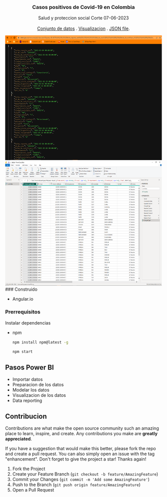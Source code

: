 
<a name="readme-top"></a>


<!-- PROJECT LOGO -->
<br />
<div align="center">
   
  <h3 align="center">Casos positivos de Covid-19 en Colombia</h3>

  <p align="center">
    Salud y proteccion social
    Corte 07-06-2023
    <br />
    <br />
    <a href=" https://www.datos.gov.co/Salud-y-Protecci-n-Social/Casos-positivos-de-COVID-19-en-Colombia/gt2j-8ykr">Conjunto de datos</a>
    .
    <a href="https://www.ins.gov.co/Noticias/Paginas/Coronavirus.aspx">Visualizacion</a>
     .
    <a href="https://www.datos.gov.co/resource/gt2j-8ykr.json?$query=SELECT%0A%20%20%60fecha_reporte_web%60%2C%0A%20%20%60id_de_caso%60%2C%0A%20%20%60fecha_de_notificaci_n%60%2C%0A%20%20%60departamento%60%2C%0A%20%20%60departamento_nom%60%2C%0A%20%20%60ciudad_municipio%60%2C%0A%20%20%60ciudad_municipio_nom%60%2C%0A%20%20%60edad%60%2C%0A%20%20%60unidad_medida%60%2C%0A%20%20%60sexo%60%2C%0A%20%20%60fuente_tipo_contagio%60%2C%0A%20%20%60ubicacion%60%2C%0A%20%20%60estado%60%2C%0A%20%20%60pais_viajo_1_cod%60%2C%0A%20%20%60pais_viajo_1_nom%60%2C%0A%20%20%60recuperado%60%2C%0A%20%20%60fecha_inicio_sintomas%60%2C%0A%20%20%60fecha_muerte%60%2C%0A%20%20%60fecha_diagnostico%60%2C%0A%20%20%60fecha_recuperado%60%2C%0A%20%20%60tipo_recuperacion%60%2C%0A%20%20%60per_etn_%60%2C%0A%20%20%60nom_grupo_%60
">JSON file</a>.
  </p>
</div>

 <img src="./src/get-data.PNG" alt="Logo" width="600" height="400">
<img src="./src/data-processing.PNG" alt="Logo" width="600" height="400">
### Construido

* Angular.io


### Prerrequisitos

Instalar dependencias
* npm
  ```sh
  npm install npm@latest -g
  ```
  ```sh
  npm start
  ```


## Pasos Power BI

- Importar datos
- Preparacion de los datos
- Modelar los datos
- Visualizacion de los datos
- Data reporting


<!-- CONTRIBUTING -->
## Contribucion

Contributions are what make the open source community such an amazing place to learn, inspire, and create. Any contributions you make are **greatly appreciated**.

If you have a suggestion that would make this better, please fork the repo and create a pull request. You can also simply open an issue with the tag "enhancement".
Don't forget to give the project a star! Thanks again!

1. Fork the Project
2. Create your Feature Branch (`git checkout -b feature/AmazingFeature`)
3. Commit your Changes (`git commit -m 'Add some AmazingFeature'`)
4. Push to the Branch (`git push origin feature/AmazingFeature`)
5. Open a Pull Request

